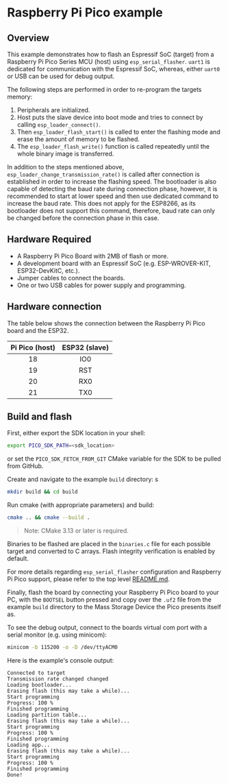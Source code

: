 # Raspberry Pi Pico example

## Overview

This example demonstrates how to flash an Espressif SoC (target) from a Raspberry Pi Pico Series MCU (host) using `esp_serial_flasher`.
`uart1` is dedicated for communication with the Espressif SoC, whereas, either `uart0` or USB can be used for debug output.

The following steps are performed in order to re-program the targets memory:

1. Peripherals are initialized.
2. Host puts the slave device into boot mode and tries to connect by calling `esp_loader_connect()`.
3. Then `esp_loader_flash_start()` is called to enter the flashing mode and erase the amount of memory to be flashed.
4. The `esp_loader_flash_write()` function is called repeatedly until the whole binary image is transferred.

In addition to the steps mentioned above, `esp_loader_change_transmission_rate()` is called after connection is established in order to increase the flashing speed.
The bootloader is also capable of detecting the baud rate during connection phase, however, it is recommended to start at lower speed and then use dedicated command to increase the baud rate.
This does not apply for the ESP8266, as its bootloader does not support this command, therefore, baud rate can only be changed before the connection phase in this case.

## Hardware Required

* A Raspberry Pi Pico Board with 2MB of flash or more.
* A development board with an Espressif SoC (e.g. ESP-WROVER-KIT, ESP32-DevKitC, etc.).
* Jumper cables to connect the boards.
* One or two USB cables for power supply and programming.

## Hardware connection

The table below shows the connection between the Raspberry Pi Pico board and the ESP32.

| Pi Pico (host) | ESP32 (slave) |
|:--------------:|:-------------:|
|       18       |      IO0      |
|       19       |      RST      |
|       20       |      RX0      |
|       21       |      TX0      |

## Build and flash

First, either export the SDK location in your shell:

```bash
export PICO_SDK_PATH=<sdk_location>
```

or set the `PICO_SDK_FETCH_FROM_GIT` CMake variable for the SDK to be pulled from GitHub.

Create and navigate to the example `build` directory:
s
```bash
mkdir build && cd build
```

Run cmake (with appropriate parameters) and build: 
```bash
cmake .. && cmake --build .
```

> Note: CMake 3.13 or later is required.

Binaries to be flashed are placed in the `binaries.c` file for each possible target and converted to C arrays. Flash integrity verification is enabled by default.

For more details regarding `esp_serial_flasher` configuration and Raspberry Pi Pico support, please refer to the top level [README.md](../../README.md).

Finally, flash the board by connecting your Raspberry Pi Pico board to your PC, with the `BOOTSEL` button pressed and copy over the `.uf2` file from the example `build` directory to the Mass Storage Device the Pico presents itself as.

To see the debug output, connect to the boards virtual com port with a serial monitor (e.g. using minicom):

```bash
minicom -b 115200 -o -D /dev/ttyACM0
```

Here is the example's console output:

```
Connected to target
Transmission rate changed changed
Loading bootloader...
Erasing flash (this may take a while)...
Start programming
Progress: 100 %
Finished programming
Loading partition table...
Erasing flash (this may take a while)...
Start programming
Progress: 100 %
Finished programming
Loading app...
Erasing flash (this may take a while)...
Start programming
Progress: 100 %
Finished programming
Done!
```
